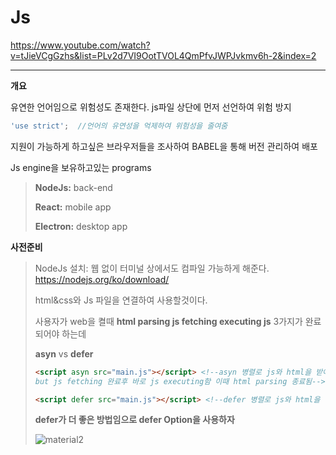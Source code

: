 # Js

https://www.youtube.com/watch?v=tJieVCgGzhs&list=PLv2d7VI9OotTVOL4QmPfvJWPJvkmv6h-2&index=2

---

**개요**

유연한 언어임으로 위험성도 존재한다.  js파일 상단에 먼저 선언하여 위험 방지

~~~javascript
'use strict';  //언어의 유연성을 억제하여 위험성을 줄여줌
~~~

지원이 가능하게 하고싶은 브라우저들을 조사하여 BABEL을 통해 버전 관리하여 배포

Js engine을 보유하고있는 programs

> **NodeJs:** back-end
>
> **React:** mobile app
>
> **Electron:** desktop app



**사전준비**

> NodeJs 설치: 웹 없이 터미널 상에서도 컴파일 가능하게 해준다. https://nodejs.org/ko/download/
>
> html&css와 Js 파일을 연결하여 사용할것이다.
>
> 사용자가 web을 켤때 **html parsing   js fetching  executing js** 3가지가 완료되어야 하는데
>
> **asyn** vs **defer**
>
> ~~~html
> <script asyn src="main.js"></script> <!--asyn 병렬로 js와 html을 받아옴
> but js fetching 완료후 바로 js executing함 이때 html parsing 종료됨-->
> 
> <script defer src="main.js"></script> <!--defer 병렬로 js와 html을 받아오지만  js fetching과 html parsing 둘다 끝난후 js excuting함 , 작업중단x-->
> ~~~
>
> **defer가 더 좋은 방법임으로 defer Option을 사용하자**
>
> ![material2](C:\Users\afrad\OneDrive\문서\html-css-Js\available\material2.PNG)



